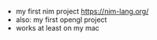 * my first nim project https://nim-lang.org/
* also: my first opengl project
* works at least on my mac
